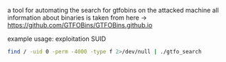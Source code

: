 a tool for automating the search for gtfobins on the attacked machine 
all information about binaries is taken from here -> https://github.com/GTFOBins/GTFOBins.github.io

example usage:
exploitation SUID
```sh
find / -uid 0 -perm -4000 -type f 2>/dev/null | ./gtfo_search
```
